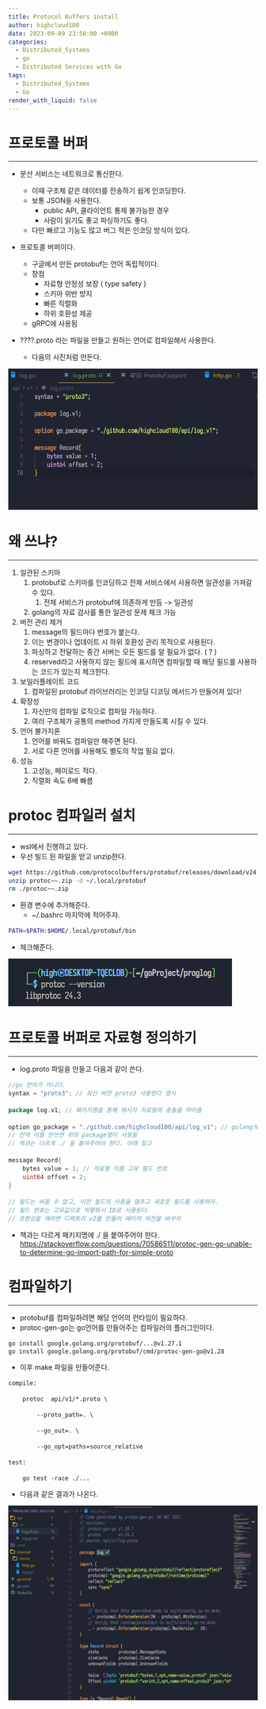```yaml
---
title: Protocol Buffers install
author: highcloud100
date: 2023-09-09 23:50:00 +0900
categories:
  - Distributed_Systems
  - go
  - Distributed Services with Go
tags:
  - Distributed_Systems
  - Go
render_with_liquid: false
---
```


# 프로토콜 버퍼
---
- 분산 서비스는 네트워크로 통신한다.
	- 이때 구조체 같은 데이터를 전송하기 쉽게 인코딩한다.
	- 보통 JSON을 사용한다.
		- public API, 클라이언트 통제 불가능한 경우
		- 사람이 읽기도 좋고 파싱하기도 좋다.
	- 다만 빠르고 기능도 많고 버그 적은 인코딩 방식이 있다.

- 프로토콜 버퍼이다. 
	- 구글에서 만든 protobuf는 언어 독립적이다.
	- 장점
		- 자료형 안정성 보장 ( type safety )
		- 스키마 위반 방지
		- 빠른 직렬화
		- 하위 호환성 제공
	- gRPC에 사용됨

- ????.proto 라는 파일을 만들고 원하는 언어로 컴파일해서 사용한다. 
	- 다음의 사진처럼 만든다.

![](/assets/img/Pasted%20image%2020230909235802.png)

# 왜 쓰냐?
----
1. 일관된 스키마
	1. protobuf로 스키마를 인코딩하고 전체 서비스에서 사용하면 일관성을 가져갈 수 있다.
		1. 전체 서비스가 protobuf에 의존하게 만듬 -> 일관성
	2. golang의 자료 검사를 통한 일관성 문제 체크 가능
2. 버전 관리 제거
	1. message의 필드마다 번호가 붙는다.
	2. 이는 변경이나 업데이트 시 하위 호환성 관리 목적으로 사용된다.
	3. 파싱하고 전달하는 중간 서버는 모든 필드를 알 필요가 없다.  ( ? )
	4. reserved라고 사용하지 않는 필드에 표시하면 컴파일할 때 해당 필드를 사용하는 코드가 있는지 체크한다. 
3. 보일러플레이트 코드
	1. 컴파일된 protobuf 라이브러리는 인코딩 디코딩 메서드가 만들어져 있다!
4. 확장성
	1. 자신만의 컴파일 로직으로 컴파일 가능하다. 
	2. 여러 구조체가 공통의 method 가지게 만들도록 시킬 수 있다.
5. 언어 불가지론
	1. 언어를 바꿔도 컴파일만 해주면 된다.
	2. 서로 다른 언어를 사용해도 별도의 작업 필요 없다.
6. 성능
	1. 고성능, 페이로드 적다.
	2. 직렬화 속도 6배 빠름

# protoc 컴파일러 설치 
---
- wsl에서 진행하고 있다. 
- 우선 빌드 된 파일을 받고 unzip한다. 

```bash
wget https://github.com/protocolbuffers/protobuf/releases/download/v24.3/protoc-24.3-linux-x86_64.zip
unzip protoc~~.zip -d ~/.local/protobuf
rm ./protoc~~.zip
```

- 환경 변수에 추가해준다. 
	- ~/.bashrc 마지막에 적어주자.

```bash
PATH=$PATH:$HOME/.local/protobuf/bin
```

- 체크해준다.

![](/assets/img/Pasted%20image%2020230910001009.png)

# 프로토콜 버퍼로 자료형 정의하기
---
- log.proto 파일을 만들고 다음과 같이 쓴다.

```go
//go 언어가 아니다.
syntax = "proto3"; // 최신 버전 proto3 사용한다 명시 

package log.v1; // 패키지명을 통해 메시지 자료형의 충돌을 막아줌

option go_package = "./github.com/highcloud100/api/log_v1"; // golang의 패키지명으로 사용 
// 만약 이를 안쓰면 위의 package명이 사용됨
// 책과는 다르게 ./ 을 붙여주어야 한다. 아래 참고

message Record{
    bytes value = 1; // 자료형 이름 고유 필드 번호
    uint64 offset = 2;
}

// 필드는 바꿀 수 없고, 이전 필드의 사용을 멈추고 새로운 필드를 사용하자.
// 필드 번호는 고유값으로 직렬화시 ID로 사용된다.
// 호환성을 깨려면 디렉토리 v2를 만들어 메이저 버전을 바꾸자
```

- 책과는 다르게 패키지명에 ./ 을 붙여주어야 한다. 
https://stackoverflow.com/questions/70586511/protoc-gen-go-unable-to-determine-go-import-path-for-simple-proto
# 컴파일하기
---
- protobuf를 컴파일하려면 해당 언어의 런타임이 필요하다.
- protoc-gen-go는 go언어를 만들어주는 컴파일러의 플러그인이다. 

```
go install google.golang.org/protobuf/...@v1.27.1 
go install google.golang.org/protobuf/cmd/protoc-gen-go@v1.28
```

- 이후 make 파일을 만들어준다.

```make
compile:

    protoc  api/v1/*.proto \

        --proto_path=. \

        --go_out=. \

        --go_opt=paths=source_relative

test:

    go test -race ./...
```

- 다음과 같은 결과가 나온다.

![](/assets/img/Pasted%20image%2020230910002823.png)